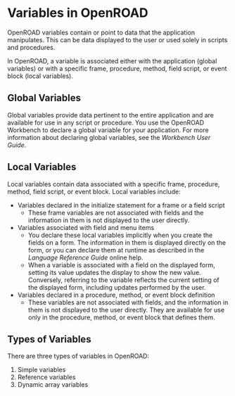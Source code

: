 # Variables in OpenROAD

OpenROAD variables contain or point to data that the application manipulates. This can be data displayed to the user or used solely in scripts and procedures.

In OpenROAD, a variable is associated either with the application (global variables) or with a specific frame, procedure, method, field script, or event block (local variables).

## Global Variables

Global variables provide data pertinent to the entire application and are available for use in any script or procedure. You use the OpenROAD Workbench to declare a global variable for your application. For more information about declaring global variables, see the *Workbench User Guide*.

## Local Variables

Local variables contain data associated with a specific frame, procedure, method, field script, or event block. Local variables include:

- Variables declared in the initialize statement for a frame or a field script
  - These frame variables are not associated with fields and the information in them is not displayed to the user directly.
- Variables associated with field and menu items
  - You declare these local variables implicitly when you create the fields on a form. The information in them is displayed directly on the form, or you can declare them at runtime as described in the *Language Reference Guide* online help.
  - When a variable is associated with a field on the displayed form, setting its value updates the display to show the new value. Conversely, referring to the variable reflects the current setting of the displayed form, including updates performed by the user.
- Variables declared in a procedure, method, or event block definition
  - These variables are not associated with fields, and the information in them is not displayed to the user directly. They are available for use only in the procedure, method, or event block that defines them.

## Types of Variables

There are three types of variables in OpenROAD:

1. Simple variables
2. Reference variables
3. Dynamic array variables
